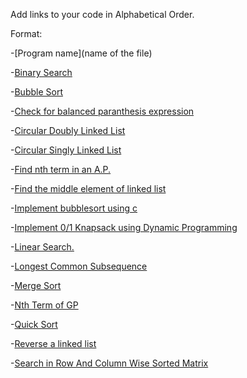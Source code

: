Add links to your code in Alphabetical Order.

Format:

-[Program name](name of the file)

-[Binary Search](Binary_Search.c)

-[Bubble Sort](bubblesort.c)

-[Check for balanced paranthesis expression](Check_balanced_paranthesis.c)

-[Circular Doubly Linked List](circularDLL.c)

-[Circular Singly Linked List](circularSLL.c)

-[Find nth term in an A.P.](AP.c)

-[Find the middle element of linked list](middle.c)

-[Implement bubblesort using c](bubblesort.c)

-[Implement 0/1 Knapsack using Dynamic Programming](0-1_knapsack.c)

-[Linear Search.](LinearSearch.c)

-[Longest Common Subsequence](Longest_Common_Subsequence.c)

-[Merge Sort](Mergesort.c)

-[Nth Term of GP](NthTermGP.c)

-[Quick Sort](Quick_Sort.c)

-[Reverse a linked list](reverse.c)

-[Search in Row And Column Wise Sorted Matrix](Search_in_Row_And_Column_Wise_Sorted_Matrix.c)

